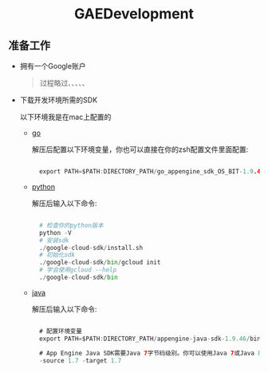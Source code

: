 # <center>GAEDevelopment</center>

## 准备工作
  
* 拥有一个Google账户

   > 过程略过、、、、、

* 下载开发环境所需的SDK 

    以下环境我是在mac上配置的

    * [go](https://cloud.google.com/appengine/docs/go/download)

      解压后配置以下环境变量，你也可以直接在你的zsh配置文件里面配置:

      ```go 

        export PATH=$PATH:DIRECTORY_PATH/go_appengine_sdk_OS_BIT-1.9.46/ 

      ``` 
    * [python](https://cloud.google.com/sdk/docs/)

      解压后输入以下命令:

      ```python 

        # 检查你的python版本
        python -V
        # 安装sdk
        ./google-cloud-sdk/install.sh
        # 初始化sdk
        ./google-cloud-sdk/bin/gcloud init
        # 学会使用gcloud --help
        ./google-cloud-sdk/bin

      ```

    * [java](https://cloud.google.com/appengine/docs/java/download)

      解压后输入以下命令:

      ```java

        # 配置环境变量
        export PATH=$PATH:DIRECTORY_PATH/appengine-java-sdk-1.9.46/bin/

        # App Engine Java SDK需要Java 7字节码级别。你可以使用Java 7或Java 8;一定要设置javac编译器标志来生成1.7字节码：
        -source 1.7 -target 1.7

      ```



